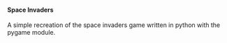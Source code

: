 #### Space Invaders

A simple recreation of the space invaders game written in python with the pygame module.
